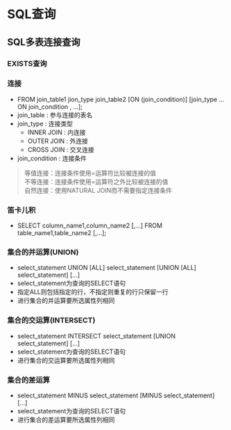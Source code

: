 <!--
 * @Author: Outsider
 * @Date: 2021-10-31 15:40:17
 * @LastEditors: Outsider
 * @LastEditTime: 2021-12-31 19:36:02
 * @Description: In User Settings Edit
 * @FilePath: \Notes\Oracle\Query.md
-->

# SQL查询

## SQL多表连接查询

### EXISTS查询


### 连接
- FROM join_table1 jion_type join_table2 [ON (join_condition)] [join_type ... ON join_condition , ...];
- join_table : 参与连接的表名
- join_type : 连接类型
  - INNER JOIN : 内连接
  - OUTER JOIN : 外连接
  - CROSS JOIN : 交叉连接
- join_condition : 连接条件
> 等值连接：连接条件使用=运算符比较被连接的值  
> 不等连接：连接条件使用=运算符之外比较被连接的值  
> 自然连接：使用NATURAL JOIN而不需要指定连接条件  

### 笛卡儿积
- SELECT column_name1,column_name2 [,...] FROM table_name1,table_name2 [,...];

### 集合的并运算(UNION)
-  select_statement UNION [ALL] select_statement [UNION [ALL] select_statement] [...]
-  select_statement为查询的SELECT语句
-  指定ALL则包括指定的行，不指定则重复的行只保留一行
- 进行集合的并运算要所选属性列相同

### 集合的交运算(INTERSECT)
-  select_statement INTERSECT select_statement [UNION select_statement] [...]
-  select_statement为查询的SELECT语句
- 进行集合的交运算要所选属性列相同

### 集合的差运算
-  select_statement MINUS select_statement [MINUS select_statement] [...]
-  select_statement为查询的SELECT语句
- 进行集合的差运算要所选属性列相同